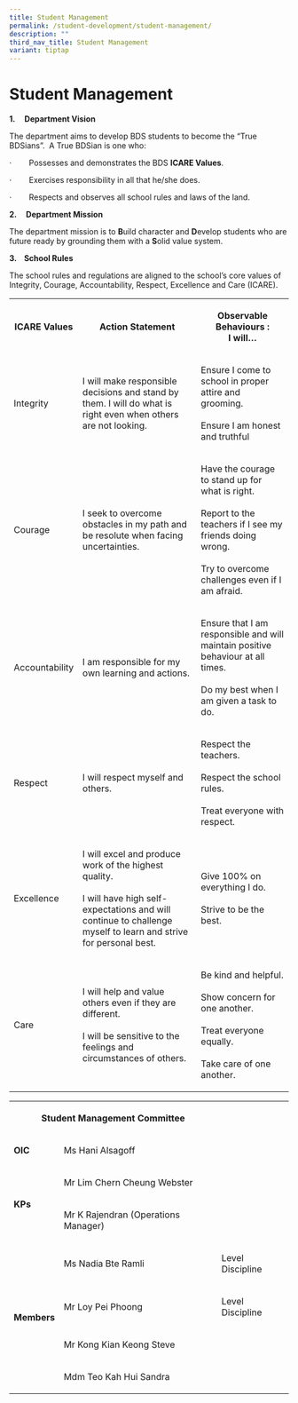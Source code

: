 ```yaml
---
title: Student Management
permalink: /student-development/student-management/
description: ""
third_nav_title: Student Management
variant: tiptap
---
```

<h1>Student Management</h1>
<p><strong>1.&nbsp; &nbsp; &nbsp;Department Vision</strong>
</p>
<p>The department aims to develop BDS students to become the “True BDSians”.
&nbsp;A True BDSian is one who:</p>
<p>·&nbsp;&nbsp;&nbsp;&nbsp;&nbsp;&nbsp;&nbsp;&nbsp;Possesses and demonstrates
the BDS&nbsp;<strong>ICARE Values</strong>.</p>
<p>·&nbsp;&nbsp;&nbsp;&nbsp;&nbsp;&nbsp;&nbsp;&nbsp;Exercises responsibility
in all that he/she does.</p>
<p>·&nbsp;&nbsp;&nbsp;&nbsp;&nbsp;&nbsp;&nbsp;&nbsp;Respects and observes
all school rules and laws of the land.</p>
<p><strong>2.&nbsp;&nbsp;&nbsp;&nbsp;&nbsp;Department Mission</strong>
</p>
<p>The department mission is to&nbsp;<strong>B</strong>uild character and&nbsp;<strong>D</strong>evelop
students who are future ready by grounding them with a&nbsp;<strong>S</strong>olid
value system.</p>
<p><strong>3.&nbsp;&nbsp;&nbsp;&nbsp;School Rules</strong>
</p>
<p>The school rules and regulations are aligned to the school’s core values
of Integrity, Courage, Accountability, Respect, Excellence and Care (ICARE).</p>
<table style="minWidth: 75px">
<colgroup>
<col>
<col>
<col>
</colgroup>
<tbody>
<tr>
<th rowspan="1" colspan="1">
<p>ICARE Values</p>
</th>
<th rowspan="1" colspan="1">
<p>Action Statement</p>
</th>
<th rowspan="1" colspan="1">
<p>Observable Behaviours :
<br>I will…</p>
</th>
</tr>
<tr>
<td rowspan="1" colspan="1">
<p>Integrity</p>
</td>
<td rowspan="1" colspan="1">
<p>I will make responsible decisions and stand by them. I will do what is
right even when others are not looking.
<br>
</p>
</td>
<td rowspan="1" colspan="1">
<p>Ensure I come to school in proper attire and grooming.
<br>
<br>Ensure I am honest and truthful</p>
</td>
</tr>
<tr>
<td rowspan="1" colspan="1">
<p>Courage</p>
</td>
<td rowspan="1" colspan="1">
<p>I seek to overcome obstacles in my path and be resolute when facing uncertainties.
<br>
</p>
</td>
<td rowspan="1" colspan="1">
<p>Have the courage to stand up for what is right.
<br>
<br>Report to the teachers if I see my friends doing wrong.
<br>
<br>Try to overcome challenges even if I am afraid.
<br>
</p>
</td>
</tr>
<tr>
<td rowspan="1" colspan="1">
<p>Accountability
<br>
</p>
</td>
<td rowspan="1" colspan="1">
<p>I am responsible for my own learning and actions.</p>
</td>
<td rowspan="1" colspan="1">
<p>Ensure that I am responsible and will maintain positive behaviour at all
times.
<br>
<br>Do my best when I am given a task to do.
<br>
</p>
</td>
</tr>
<tr>
<td rowspan="1" colspan="1">
<p>Respect</p>
</td>
<td rowspan="1" colspan="1">
<p>I will respect myself and others.
<br>
</p>
</td>
<td rowspan="1" colspan="1">
<p>Respect the teachers.
<br>
<br>Respect the school rules.
<br>
<br>Treat everyone with respect.
<br>
</p>
</td>
</tr>
<tr>
<td rowspan="1" colspan="1">
<p>Excellence</p>
</td>
<td rowspan="1" colspan="1">
<p>I will excel and produce work of the highest quality.
<br>
<br>I will have high self-expectations and will continue to challenge myself
to learn and strive for personal best.
<br>
</p>
</td>
<td rowspan="1" colspan="1">
<p>Give 100% on everything I do.
<br>
<br>Strive to be the best.</p>
</td>
</tr>
<tr>
<td rowspan="1" colspan="1">
<p>Care</p>
</td>
<td rowspan="1" colspan="1">
<p>I will help and value others even if they are different.
<br>
<br>I will be sensitive to the feelings and circumstances of others.</p>
</td>
<td rowspan="1" colspan="1">
<p>Be kind and helpful.
<br>
<br>Show concern for one another.
<br>
<br>Treat everyone equally.
<br>
<br>Take care of one another.</p>
</td>
</tr>
</tbody>
</table>
<table style="minWidth: 100px">
<colgroup>
<col>
<col>
<col>
<col>
</colgroup>
<tbody>
<tr>
<th rowspan="1" colspan="3">
<p>Student Management Committee</p>
</th>
<th rowspan="1" colspan="1">
<p></p>
</th>
</tr>
<tr>
<td rowspan="1" colspan="1">
<p><strong>OIC</strong>
</p>
</td>
<td rowspan="1" colspan="2">
<p>Ms Hani Alsagoff</p>
</td>
<td rowspan="1" colspan="1">
<p></p>
</td>
</tr>
<tr>
<td rowspan="2" colspan="1">
<p><strong>KPs</strong>
</p>
</td>
<td rowspan="1" colspan="2">
<p>Mr Lim Chern Cheung Webster</p>
</td>
<td rowspan="1" colspan="1">
<p></p>
</td>
</tr>
<tr>
<td rowspan="1" colspan="2">
<p>Mr K Rajendran (Operations Manager)</p>
</td>
<td rowspan="1" colspan="1">
<p></p>
</td>
</tr>
<tr>
<td rowspan="4" colspan="1">
<p><strong>Members</strong>
</p>
</td>
<td rowspan="1" colspan="2">
<p>Ms Nadia Bte Ramli</p>
</td>
<td rowspan="1" colspan="1">
<p>Level Discipline</p>
</td>
</tr>
<tr>
<td rowspan="1" colspan="2">
<p>Mr Loy Pei Phoong</p>
</td>
<td rowspan="1" colspan="1">
<p>Level Discipline</p>
</td>
</tr>
<tr>
<td rowspan="1" colspan="2">
<p>Mr Kong Kian Keong Steve</p>
</td>
<td rowspan="1" colspan="1">
<p></p>
</td>
</tr>
<tr>
<td rowspan="1" colspan="2">
<p>Mdm Teo Kah Hui Sandra</p>
</td>
<td rowspan="1" colspan="1">
<p></p>
</td>
</tr>
</tbody>
</table>
<p></p>